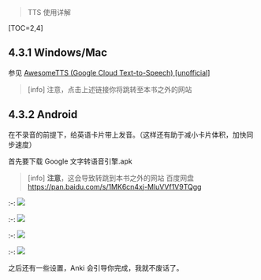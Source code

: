
> TTS 使用详解

[TOC=2,4]

## 4.3.1 Windows/Mac

参见 [AwesomeTTS (Google Cloud Text-to-Speech) \[unofficial\]]([https://ankiweb.net/shared/info/814349176](https://ankiweb.net/shared/info/814349176))
>[info] 注意，点击上述链接你将跳转至本书之外的网站

## 4.3.2 Android

在不录音的前提下，给英语卡片带上发音。（这样还有助于减小卡片体积，加快同步速度）

首先要下载 Google 文字转语音引擎.apk

>[info]   **注意**，这会导致转跳到本书之外的网站
> 百度网盘
> https://pan.baidu.com/s/1MK6cn4xj-MluVVf1V9TQgg

:-: ![](../.gitbook/assets/image%20%2814%29.png)

:-: ![](../.gitbook/assets/image%20%287%29.png)

:-: ![](../.gitbook/assets/image%20%2815%29.png)

:-: ![](../.gitbook/assets/image%20%282%29.png)

 之后还有一些设置，Anki 会引导你完成，我就不废话了。  




